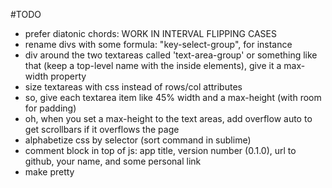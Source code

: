 #TODO
- prefer diatonic chords: WORK IN INTERVAL FLIPPING CASES
- rename divs with some formula: "key-select-group", for instance
- div around the two textareas called 'text-area-group' or something like that (keep a top-level name with the inside elements), give it a max-width property
- size textareas with css instead of rows/col attributes
- so, give each textarea item like 45% width and a max-height (with room for padding)
- oh, when you set a max-height to the text areas, add overflow auto to get scrollbars if it overflows the page
- alphabetize css by selector (sort command in sublime)
- comment block in top of js: app title, version number (0.1.0), url to github, your name, and some personal link
- make pretty
